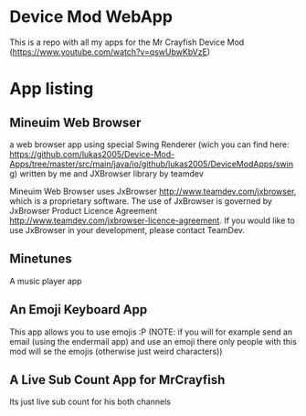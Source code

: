 # Device Mod WebApp
This is a repo with all my apps for the Mr Crayfish Device Mod (https://www.youtube.com/watch?v=qswUbwKbVzE)

# App listing
## Mineuim Web Browser
a web browser app using special Swing Renderer (wich you can find here: https://github.com/lukas2005/Device-Mod-Apps/tree/master/src/main/java/io/github/lukas2005/DeviceModApps/swing) written by me and JXBrowser library by teamdev

Mineuim Web Browser uses JxBrowser http://www.teamdev.com/jxbrowser, which is a proprietary software. The use of JxBrowser is governed by JxBrowser Product Licence Agreement http://www.teamdev.com/jxbrowser-licence-agreement. If you would like to use JxBrowser in your development, please contact TeamDev.

## Minetunes
A music player app

## An Emoji Keyboard App
This app allows you to use emojis :P (NOTE: if you will for example send an email (using the endermail app) and use an emoji there only people with this mod will se the emojis (otherwise just weird characters))

## A Live Sub Count App for MrCrayfish
Its just live sub count for his both channels